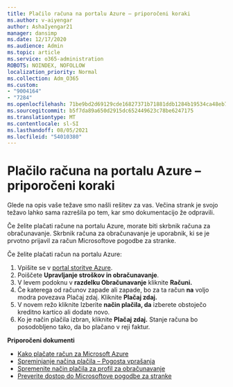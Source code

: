 ```yaml
---
title: Plačilo računa na portalu Azure – priporočeni koraki
ms.author: v-aiyengar
author: AshaIyengar21
manager: dansimp
ms.date: 12/17/2020
ms.audience: Admin
ms.topic: article
ms.service: o365-administration
ROBOTS: NOINDEX, NOFOLLOW
localization_priority: Normal
ms.collection: Adm_O365
ms.custom:
- "9004164"
- "7284"
ms.openlocfilehash: 71be9bd2d69129cde16827371b71881ddb1284b19534ca48eb7079e761bdcff8
ms.sourcegitcommit: b5f7da89a650d2915dc652449623c78be6247175
ms.translationtype: MT
ms.contentlocale: sl-SI
ms.lasthandoff: 08/05/2021
ms.locfileid: "54010380"
---
```

# <a name="pay-invoice-in-azure-portal---recommended-steps"></a>Plačilo računa na portalu Azure – priporočeni koraki

Glede na opis vaše težave smo našli rešitev za vas. Večina strank je svojo težavo lahko sama razrešila po tem, kar smo dokumentacijo že odpravili.

Če želite plačati račune na portalu Azure, morate biti skrbnik računa za obračunavanje. Skrbnik računa za obračunavanje je uporabnik, ki se je prvotno prijavil za račun Microsoftove pogodbe za stranke. 

Če želite plačati račun na portalu Azure: 

1. Vpišite se v [portal storitve Azure](https://portal.azure.com/).
1. Poiščete **Upravljanje stroškov in obračunavanje**.
1. V levem podoknu v **razdelku Obračunavanje** kliknite **Računi.**
1. Če katerega od računov zapade ali zapade, bo za ta račun **na** voljo modra povezava Plačaj zdaj. Kliknite **Plačaj zdaj.**
1. V novem režo kliknite Izberite **način plačila, da** izberete obstoječo kreditno kartico ali dodate novo.
1. Ko je način plačila izbran, kliknite **Plačaj zdaj.**
Stanje računa bo posodobljeno tako, da bo plačano v reji faktur.

**Priporočeni dokumenti**

- [Kako plačate račun za Microsoft Azure](https://docs.microsoft.com/azure/cost-management-billing/understand/pay-bill)
- [Spreminjanje načina plačila – Pogosta vprašanja](https://docs.microsoft.com/azure/billing/billing-how-to-change-credit-card?WT.mc_id=Portal-Microsoft_Azure_Support#frequently-asked-questions)
- [Spremenite način plačila za profil za obračunavanje](https://docs.microsoft.com/azure/cost-management-billing/manage/change-credit-card?WT.mc_id=Portal-Microsoft_Azure_Support#manage-credit-cards-for-a-microsoft-customer-agreement)
- [Preverite dostop do Microsoftove pogodbe za stranke](https://docs.microsoft.com/azure/cost-management-billing/manage/change-credit-card?WT.mc_id=Portal-Microsoft_Azure_Support%22%20%5Cl%20%22manage-credit-cards-for-a-microsoft-customer-agreement%22%20%5Ct%20%22_blank#check-the-type-of-your-account)